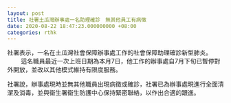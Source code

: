 ```yaml
---
layout: post
title: 社署土瓜灣辦事處一名助理確診　無其他員工有病徵
date: 2020-08-22 18:47:23.000000000 +08:00
categories: rthk
---
```


社署表示，一名在土瓜灣社會保障辦事處工作的社會保障助理確診新型肺炎。
　　 
這名職員最近一次上班日期為本月7日，他工作的辦事處自7月下旬已暫停對外開放，並改以其他模式維持有限度服務。

社署說，辦事處現時並無其他職員出現病徵或確診，社署已為辦事處現進行全面清潔及消毒，並與衞生署衞生防護中心保持緊密聯絡，以作出合適的跟進。
